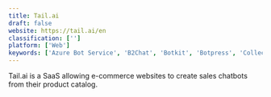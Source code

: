 ```yaml
---
title: Tail.ai
draft: false 
website: https://tail.ai/en
classification: ['']
platform: ['Web']
keywords: ['Azure Bot Service', 'B2Chat', 'Botkit', 'Botpress', 'Collect.chat', 'Dialogflow', 'Eventline', 'Facebook Auto Reply', 'Gomix', 'Hubot', 'Landbot', 'Manybot', 'Morph.ai', 'Nexmo', 'QnA Maker', 'Reply.id', 'Revoice', 'Telegram bot API']
---
```

Tail.ai is a SaaS allowing e-commerce websites to create sales chatbots from their product catalog.